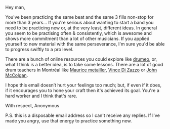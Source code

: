 Hey man,

You've been practicing the same beat and the same 3 fills non-stop for more than 3 years... If you're serious about wanting to start a band you need to be practicing new or, at the very least, different ideas. In general you seem to be practising often & consistently, which is awesome and shows more commitment than a lot of other musicians. If you applied yourself to new material with the same perseverance, I'm sure you'd be able to progress swiftly to a pro level.

There are a bunch of online resources you could explore like [drumeo](https://www.drumeo.com/), or, what I think is a better idea, is to take some lessons. There are a lot of good drum teachers in Montréal like [Maurice metailler](http://www.mauricemetayer.com/), [Vince Di Zazzo](http://www.montrealdrumlessons.com/) or [John McColgan](http://www.johnmccolgan.com/3/drumlessons.htm).

I hope this email doesn’t hurt your feelings too much; but, if even if it does, if it encourages you to hone your craft then it's achieved its goal. You're a hard worker and I think that's rare.

With respect,
Anonymous

P.S. this is a disposable email address so I can't receive any replies. If I've made you angry, use that energy to practice something new.
